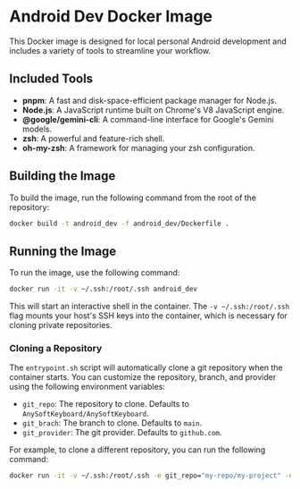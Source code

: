 # Android Dev Docker Image

This Docker image is designed for local personal Android development and includes a variety of tools to streamline your workflow.

## Included Tools

*   **pnpm**: A fast and disk-space-efficient package manager for Node.js.
*   **Node.js**: A JavaScript runtime built on Chrome's V8 JavaScript engine.
*   **@google/gemini-cli**: A command-line interface for Google's Gemini models.
*   **zsh**: A powerful and feature-rich shell.
*   **oh-my-zsh**: A framework for managing your zsh configuration.

## Building the Image

To build the image, run the following command from the root of the repository:

```bash
docker build -t android_dev -f android_dev/Dockerfile .
```

## Running the Image

To run the image, use the following command:

```bash
docker run -it -v ~/.ssh:/root/.ssh android_dev
```

This will start an interactive shell in the container. The `-v ~/.ssh:/root/.ssh` flag mounts your host's SSH keys into the container, which is necessary for cloning private repositories.

### Cloning a Repository

The `entrypoint.sh` script will automatically clone a git repository when the container starts. You can customize the repository, branch, and provider using the following environment variables:

*   `git_repo`: The repository to clone. Defaults to `AnySoftKeyboard/AnySoftKeyboard`.
*   `git_brach`: The branch to clone. Defaults to `main`.
*   `git_provider`: The git provider. Defaults to `github.com`.

For example, to clone a different repository, you can run the following command:

```bash
docker run -it -v ~/.ssh:/root/.ssh -e git_repo="my-repo/my-project" -e git_brach="develop" android_dev
```
